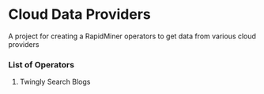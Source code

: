 Cloud Data Providers
=============================

A  project for creating a RapidMiner operators to get data from various cloud providers 



### List of Operators 
1. Twingly Search Blogs 

